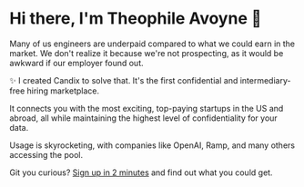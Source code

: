 # Hi there, I'm Theophile Avoyne 👋

Many of us engineers are underpaid compared to what we could earn in the market. We don't realize it because we're not prospecting, as it would be awkward if our employer found out.

✨ I created Candix to solve that. It's the first confidential and intermediary-free hiring marketplace.

It connects you with the most exciting, top-paying startups in the US and abroad, all while maintaining the highest level of confidentiality for your data.

Usage is skyrocketing, with companies like OpenAI, Ramp, and many others accessing the pool.

Git you curious? [Sign up in 2 minutes](https://candix.com/?utm_medium=social&utm_source=GitHub) and find out what you could get.
